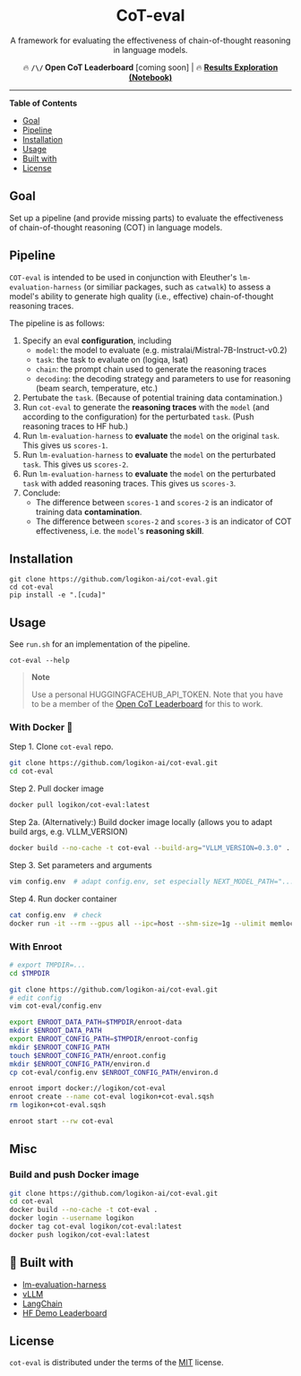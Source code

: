 <div align="center">

# CoT-eval

A framework for evaluating the effectiveness of chain-of-thought reasoning in language models.

🔥 **`/\/` Open CoT Leaderboard** [coming soon] |
🔥 [**Results Exploration (Notebook)**](notebooks/CoT_Leaderboard_Results_Exploration.ipynb)

</div>

<!-- [**`/\/` Open CoT Leaderboard** [coming soon]](https://huggingface.co/spaces/logikon/open_cot_leaderboard) -->

-----

**Table of Contents**

- [Goal](#goal)
- [Pipeline](#pipeline)
- [Installation](#installation)
- [Usage](#usage)
- [Built with](#built-with)
- [License](#license)


## Goal

Set up a pipeline (and provide missing parts) to evaluate the effectiveness of chain-of-thought reasoning (COT) in language models.


## Pipeline

`COT-eval` is intended to be used in conjunction with Eleuther's `lm-evaluation-harness` (or similiar packages, such as `catwalk`) to assess a model's ability to generate high quality (i.e., effective) chain-of-thought reasoning traces.

The pipeline is as follows:

1. Specify an eval **configuration**, including
    - `model`: the model to evaluate (e.g. mistralai/Mistral-7B-Instruct-v0.2)
    - `task`: the task to evaluate on (logiqa, lsat)
    - `chain`: the prompt chain used to generate the reasoning traces
    - `decoding`: the decoding strategy and parameters to use for reasoning (beam search, temperature, etc.)
2. Pertubate the `task`. (Because of potential training data contamination.)
3. Run `cot-eval` to generate the **reasoning traces** with the `model` (and according to the configuration) for the perturbated `task`. (Push reasoning traces to HF hub.)
4. Run `lm-evaluation-harness` to **evaluate** the `model` on the original `task`. This gives us `scores-1`.
5. Run `lm-evaluation-harness` to **evaluate** the `model` on the perturbated `task`. This gives us `scores-2`.
6. Run `lm-evaluation-harness` to **evaluate** the `model` on the perturbated `task` with added reasoning traces. This gives us `scores-3`.
7. Conclude:
    - The difference between `scores-1` and `scores-2` is an indicator of training data **contamination**.
    - The difference between `scores-2` and `scores-3` is an indicator of COT effectiveness, i.e. the `model`'s **reasoning skill**.


## Installation

```console
git clone https://github.com/logikon-ai/cot-eval.git
cd cot-eval
pip install -e ".[cuda]"
```



## Usage

See `run.sh` for an implementation of the pipeline.

```console
cot-eval --help
```

> **Note**
>
> Use a personal HUGGINGFACEHUB_API_TOKEN. Note that you have to be a member of the [Open CoT Leaderboard](https://huggingface.co/cot-leaderboard) for this to work.

### With Docker 🐳

Step 1. Clone `cot-eval` repo.

```bash
git clone https://github.com/logikon-ai/cot-eval.git
cd cot-eval
```

Step 2. Pull docker image
```bash
docker pull logikon/cot-eval:latest
```

Step 2a. (Alternatively:) Build docker image locally (allows you to adapt build args, e.g. VLLM_VERSION)
```bash
docker build --no-cache -t cot-eval --build-arg="VLLM_VERSION=0.3.0" . # change vllm version if necessary
```

Step 3. Set parameters and arguments
```bash
vim config.env  # adapt config.env, set especially NEXT_MODEL_PATH="..." and HUGGINGFACEHUB_API_TOKEN="..."
```

Step 4. Run docker container
```bash
cat config.env  # check
docker run -it --rm --gpus all --ipc=host --shm-size=1g --ulimit memlock=-1 --ulimit stack=67108864 --env-file config.env logikon/cot-eval:latest
```


### With Enroot

```bash
# export TMPDIR=...
cd $TMPDIR

git clone https://github.com/logikon-ai/cot-eval.git
# edit config
vim cot-eval/config.env

export ENROOT_DATA_PATH=$TMPDIR/enroot-data
mkdir $ENROOT_DATA_PATH
export ENROOT_CONFIG_PATH=$TMPDIR/enroot-config
mkdir $ENROOT_CONFIG_PATH
touch $ENROOT_CONFIG_PATH/enroot.config
mkdir $ENROOT_CONFIG_PATH/environ.d
cp cot-eval/config.env $ENROOT_CONFIG_PATH/environ.d

enroot import docker://logikon/cot-eval
enroot create --name cot-eval logikon+cot-eval.sqsh
rm logikon+cot-eval.sqsh

enroot start --rw cot-eval
```


## Misc

### Build and push Docker image

```bash
git clone https://github.com/logikon-ai/cot-eval.git
cd cot-eval
docker build --no-cache -t cot-eval . 
docker login --username logikon
docker tag cot-eval logikon/cot-eval:latest
docker push logikon/cot-eval:latest
```




## 🙏 Built with

- [lm-evaluation-harness](https://github.com/EleutherAI/lm-evaluation-harness)
- [vLLM](https://github.com/vllm-project/vllm)
- [LangChain](https://github.com/langchain-ai/langchain)
- [HF Demo Leaderboard](https://huggingface.co/spaces/demo-leaderboard/leaderboard)


## License

`cot-eval` is distributed under the terms of the [MIT](https://spdx.org/licenses/MIT.html) license.
